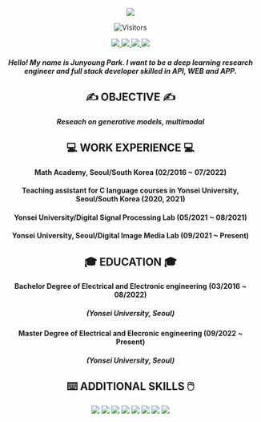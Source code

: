 <div align="center">

<p align="center">
    <img src="https://capsule-render.vercel.app/api?type=waving&color=0:9761CF,50:7CB2FF,100:B5FF89&height=150&section=header&text=Nice%20to%20meet%20you%20!!&fontSize=35&fontAlignY=30&fontColor=FFFFFF" />
</p>

![Visitors](https://api.visitorbadge.io/api/daily?path=junia3&label=VISITORS&countColor=%23f47373)

<div align="center">
    <span>
      <a href="https://junia3.github.io">
        <img src="https://img.shields.io/badge/GitHub Blog-red?style=flat-square&logo=GitHub Sponsors&logoColor=white"/>
      </a>
    </span>
    <span>
      <a href="mailto:jun_yonsei@yonsei.ac.kr">
        <img src="https://img.shields.io/badge/Email-black?style=flat-square&logo=Gmail&logoColor=white"/>
      </a>
    </span>
    <span>
      <a href="https://www.instagram.com/6unoyunr/">
        <img src="https://img.shields.io/badge/Instagram-ff69b4?style=flat-square&logo=Instagram&logoColor=white"/>
      </a>
    </span>
    <span>
      <a href="https://www.facebook.com/jyyonsei">
        <img src="https://img.shields.io/badge/Facebook-blue?style=flat-square&logo=Facebook&logoColor=white"/>
      </a>
    </span>

##### Hello! My name is Junyoung Park. I want to be a deep learning research engineer and full stack developer skilled in API, WEB and APP.       
   
## ✍️ OBJECTIVE ✍️
##### Reseach on generative models, multimodal

## 💻 WORK EXPERIENCE 💻
#### Math Academy, Seoul/South Korea (02/2016 ~ 07/2022)   
#### Teaching assistant for C language courses in Yonsei University, Seoul/South Korea (2020, 2021)   
#### Yonsei University/Digital Signal Processing Lab (05/2021 ~ 08/2021)   
#### Yonsei University, Seoul/Digital Image Media Lab (09/2021 ~ Present)   

## 🎓 EDUCATION 🎓
#### Bachelor Degree of Electrical and Electronic engineering (03/2016 ~ 08/2022)   
##### (Yonsei University, Seoul)   
#### Master Degree of Electrical and Elecronic engineering (09/2022 ~ Present)   
##### (Yonsei University, Seoul)   

## ⌨️ ADDITIONAL SKILLS 🖱️
<span>
    <img src="https://img.shields.io/badge/ C language-blueviolet?style=flat-square&logo=C&logoColor=white"/>
</span>
<span>
    <img src="https://img.shields.io/badge/ Matlab-red?style=flat-square"/>
</span>
<span>
    <img src="https://img.shields.io/badge/ Python-informational?style=flat-square&logo=Python&logoColor=white"/>
</span>
   
<span>
    <img src="https://img.shields.io/badge/ HTML-yellow?style=flat-square&logo=HTML5&logoColor=white"/>
</span>
<span>
    <img src="https://img.shields.io/badge/ CSS-darkorange?style=flat-square&logo=CSS3&logoColor=white"/>
</span>
<span>
    <img src="https://img.shields.io/badge/ jQuery-white?style=flat-square&logo=jQuery&logoColor=black"/>
</span>
<span>
    <img src="https://img.shields.io/badge/ JavaScript-white?style=flat-square&logo=JavaScript&logoColor=black"/>
</span>
<span>
    <img src="https://img.shields.io/badge/ LaTeX-black?style=flat-square&logo=LaTeX&logoColor=white"/>
</span>
  
</div>
</div>
